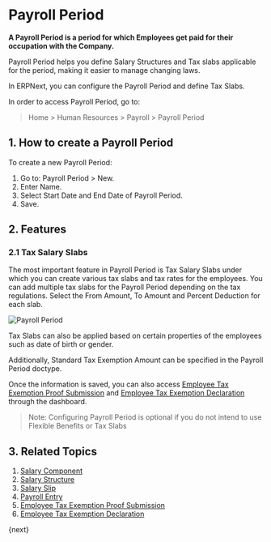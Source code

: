 <!-- add-breadcrumbs -->

# Payroll Period

**A Payroll Period is a period for which Employees get paid for their occupation with the Company.** 

Payroll Period helps you define Salary Structures and Tax slabs applicable for the period, making it easier to manage changing laws.


In ERPNext, you can configure the Payroll Period and define Tax Slabs.

In order to access Payroll Period, go to:

> Home > Human Resources > Payroll > Payroll Period 

## 1. How to create a Payroll Period

To create a new Payroll Period:

1. Go to: Payroll Period > New.
1. Enter Name.
1. Select Start Date and End Date of Payroll Period.
1. Save.


## 2. Features

### 2.1 Tax Salary Slabs

The most important feature in Payroll Period is Tax Salary Slabs under which you can create various tax slabs and tax rates for the employees. You can add multiple tax slabs for the Payroll Period depending on the tax regulations. Select the From Amount, To Amount and Percent Deduction for each slab. 


<img class="screenshot" alt="Payroll Period" src="/docs/assets/img/human-resources/payroll-period.png">

 Tax Slabs can also be applied based on certain properties of the employees such as date of birth or gender. 

Additionally, Standard Tax Exemption Amount can be specified in the Payroll Period doctype. 

Once the information is saved, you can also access [Employee Tax Exemption Proof Submission](/docs/user/manual/en/human-resources/employee-tax-exemption-proof-submission) and [Employee Tax Exemption Declaration](/docs/user/manual/en/human-resources/employee-tax-exemption-declaration) through the dashboard.

> Note: Configuring Payroll Period is optional if you do not intend to use Flexible Benefits or Tax Slabs


## 3. Related Topics

1. [Salary Component](/docs/user/manual/en/human-resources/salary-component)
1. [Salary Structure](/docs/user/manual/en/human-resources/salary-structure)
1. [Salary Slip](/docs/user/manual/en/human-resources/salary-slip)
1. [Payroll Entry](/docs/user/manual/en/human-resources/payroll-entry)
1. [Employee Tax Exemption Proof Submission](/docs/user/manual/en/human-resources/employee-tax-exemption-proof-submission)
1. [Employee Tax Exemption Declaration](/docs/user/manual/en/human-resources/employee-tax-exemption-declaration) 

{next}
